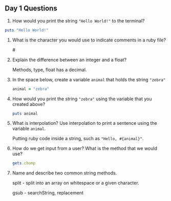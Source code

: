 ## Day 1 Questions

1. How would you print the string `"Hello World!"` to the terminal?
```ruby
puts "Hello World!"
```

1. What is the character you would use to indicate comments in a ruby file?

   \#

1. Explain the difference between an integer and a float?

   Methods, type, float has a decimal.

1. In the space below, create a variable `animal` that holds the string `"zebra"`

   ```ruby
   animal = "zebra"
   ```

1. How would you print the string `"zebra"` using the variable that you created above?

   ```ruby
   puts animal
   ```

1. What is interpolation? Use interpolation to print a sentence using the variable `animal`.

   Putting ruby code inside a string, such as `"Hello, #{animal}"`.

1. How do we get input from a user? What is the method that we would use?

   ```ruby
   gets.chomp
   ```

1. Name and describe two common string methods.

   split - split into an array on whitespace or a given character.

   gsub - searchString, replacement
